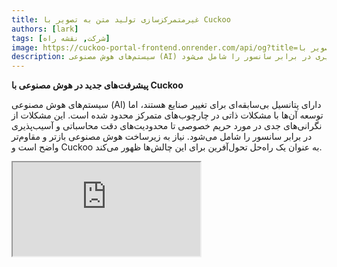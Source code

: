 ```yaml
---
title: غیرمتمرکزسازی تولید متن به تصویر با Cuckoo
authors: [lark]
tags: [شرکت, نقشه راه]
image: https://cuckoo-portal-frontend.onrender.com/api/og?title=غیرمتمرکزسازی تولید متن به تصویر با Cuckoo
description: سیستم‌های هوش مصنوعی (AI) دارای پتانسیل بی‌سابقه‌ای برای تغییر صنایع هستند، اما توسعه آن‌ها با مشکلات ذاتی در چارچوب‌های متمرکز محدود شده است. این مشکلات از نگرانی‌های جدی در مورد حریم خصوصی تا محدودیت‌های دقت محاسباتی و آسیب‌پذیری در برابر سانسور را شامل می‌شود.
---
```


**پیشرفت‌های جدید در هوش مصنوعی با Cuckoo**

سیستم‌های هوش مصنوعی (AI) دارای پتانسیل بی‌سابقه‌ای برای تغییر صنایع هستند، اما توسعه آن‌ها با مشکلات ذاتی در چارچوب‌های متمرکز محدود شده است. این مشکلات از نگرانی‌های جدی در مورد حریم خصوصی تا محدودیت‌های دقت محاسباتی و آسیب‌پذیری در برابر سانسور را شامل می‌شود. نیاز به زیرساخت هوش مصنوعی بازتر و مقاوم‌تر واضح است و Cuckoo به عنوان یک راه‌حل تحول‌آفرین برای این چالش‌ها ظهور می‌کند.

<div style={{ position: "relative", paddingTop: "56.25%" }}>
  <iframe
    src="https://customer-wmy0lgubd5pjy3fx.cloudflarestream.com/d5b2ca9a50526dd1151e5126cd212dcd/iframe?poster=https%3A%2F%2Fcustomer-wmy0lgubd5pjy3fx.cloudflarestream.com%2Fd5b2ca9a50526dd1151e5126cd212dcd%2Fthumbnails%2Fthumbnail.jpg%3Ftime%3D%26height%3D600"
    loading="lazy"
    style={{
      border: "none",
      position: "absolute",
      top: 0,
      left: 0,
      height: "100%",
      width: "100%"
    }}
    allow="accelerometer; gyroscope; autoplay; encrypted-media; picture-in-picture;"
    allowFullScreen="true"
  />
</div>

### چرا ما پلتفرم Cuckoo را می‌سازیم؟

Cuckoo نمایانگر یک جهش نوآورانه به جلو است و زیرساخت هوش مصنوعی غیرمتمرکزی را ایجاد می‌کند که مدل حکمرانی مبتنی بر جامعه را ترویج می‌دهد. این رویکرد به جنبه‌های حیاتی ایمنی، تأمین مالی، هم‌راستایی استراتژیک و تکامل پایدار مدل‌های هوش مصنوعی می‌پردازد و راه را برای عصر جدیدی از هوش غیرمتمرکز هموار می‌کند.

#### غلبه بر سانسور

Cuckoo امکان دسترسی به پیشرفت‌های جدید را فراهم می‌کند و به برنامه‌های هوش مصنوعی اجازه می‌دهد تا از محدودیت‌های جغرافیایی عبور کرده و از شبکه‌های محدود کننده فرار کنند و به این ترتیب دسترسی به فناوری‌های پیشرفته هوش مصنوعی را در سراسر جهان دموکراتیزه می‌کند.

#### اولویت‌بندی حریم خصوصی

در قلب اصول Cuckoo تعهد به حریم خصوصی کاربران قرار دارد که از طریق روش‌های پیشرفته آماری و رمزنگاری که عملکرد بالا را حفظ می‌کنند و در عین حال داده‌های کاربران را محافظت می‌کنند، به دست می‌آید.

#### اطمینان از اعتماد از طریق تأیید جامع

Cuckoo پروتکل‌های اعتبارسنجی دقیقی را معرفی می‌کند که اصالت و قابلیت اطمینان نتایج تولید شده توسط مدل‌های هوش مصنوعی را افزایش می‌دهد، صرف نظر از پیچیدگی یا ماهیت بنیادی آن‌ها.

### غیرمتمرکزسازی فنی هوش مصنوعی با Cuckoo

#### اکوسیستم هوش مصنوعی Cuckoo

با استفاده از فناوری بلاکچین، اکوسیستم هوش مصنوعی Cuckoo وظایف هوش مصنوعی را در سراسر شبکه‌ای از ماینرها توزیع می‌کند در حالی که هماهنگ‌کنندگان بر کیفیت و مرتبط بودن خروجی‌ها نظارت دارند. این اکوسیستم بر روی Cuckoo Pay، یک سیستم پرداخت مبتنی بر بلاکچین که تراکنش‌های روان درون پلتفرم را تسهیل می‌کند، عمل می‌کند.

<img src="/img/cuckoo-ai-architecture.webp" className="rounded border-2" alt="پلتفرم هوش مصنوعی چندوجهی غیرمتمرکز Cuckoo"/>

#### اجزای کلیدی اکوسیستم Cuckoo

- **ماینرها**: نهادهایی که وظایف هوش مصنوعی را با استفاده از منابع محاسباتی خود اجرا می‌کنند.
- **سازندگان اپلیکیشن (گره‌های هماهنگ‌کننده)**: توسعه‌دهندگانی که برنامه‌های هوش مصنوعی ایجاد می‌کنند و توزیع وظایف و کنترل کیفیت را مدیریت می‌کنند.
- **استیکرها**: شرکت‌کنندگانی که توکن‌ها را برای حمایت از ماینرها و هماهنگ‌کنندگان قابل اعتماد استیک می‌کنند.
- **قرارداد استیکینگ**: یک قرارداد هوشمند که در آن ماینرها و هماهنگ‌کنندگان ثبت‌نام می‌کنند و توسط استیکرها رأی‌گیری می‌شوند.
- **ذخیره‌سازی Blob**: یک راه‌حل غیرمتمرکز برای ذخیره خروجی‌های وظایف هوش مصنوعی.
- **Cuckoo Pay**: سیستم پرداخت برای تمام تراکنش‌ها در اکوسیستم Cuckoo.

### جریان کار

1. **ثبت‌نام و استیکینگ**: ماینرها و سازندگان اپلیکیشن با قرارداد استیکینگ ثبت‌نام کرده و توکن‌ها را استیک می‌کنند.
2. **تخصیص وظایف**: هماهنگ‌کنندگان وظایف را به ماینرها اختصاص می‌دهند، که سپس وظایف را اجرا کرده و نتایج را به ذخیره‌سازی Blob آپلود می‌کنند.
3. **اعتبارسنجی و پرداخت**: هماهنگ‌کنندگان نتایج را اعتبارسنجی کرده و پرداخت‌ها را از طریق Cuckoo Pay آغاز می‌کنند.
4. **حکمرانی و رعایت قوانین**: پلتفرم شامل مکانیزم‌هایی مانند شرایط کاهش برای رسیدگی به عدم رعایت و اطمینان از یکپارچگی اکوسیستم است.

### چگونه شروع کنیم؟

برای کاربران هوش مصنوعی، به https://cuckoo.network/tg بروید. امتیاز رایگان خود را با `/faucet` دریافت کنید و سپس با `/imagine <prompt>` تصویری که می‌خواهید تولید کنید.

> \- /tip \<0x.. or @username\> \<amount\> : به آدرس گیرنده یا نام کاربری تلگرام انعام دهید
>
> \- /balance : موجودی کیف پول حساب فعلی را نشان دهید
>
> \- /imagine \<prompt\> : تصویر را بر اساس درخواست شما تولید کنید
>
> \- /faucet : امتیاز رایگان روزانه خود را دریافت کنید

<img src="https://cuckoo-network.b-cdn.net/cuckoo-telegram.webp" className="rounded border-2" alt="پلتفرم هوش مصنوعی چندوجهی غیرمتمرکز Cuckoo"/>

برای ماینرها و سازندگان اپلیکیشن هوش مصنوعی، به خبرنامه زیر برای به‌روزرسانی‌های آینده مشترک شوید.

<iframe
src="https://cuckoonetwork.substack.com/embed"
width={480}
height={320}
style={{ border: "1px solid #EEE", background: "white" }}
frameBorder={0}
scrolling="no"
/>

### نتیجه‌گیری

Cuckoo نه تنها یک پلتفرم بلکه یک تغییر پارادایم در نحوه توسعه و استقرار هوش مصنوعی است که بر غیرمتمرکزسازی، حریم خصوصی و حکمرانی جامعه تأکید دارد. با تغییر چشم‌انداز توسعه هوش مصنوعی، Cuckoo زمینه را برای آینده‌ای فناورانه عادلانه‌تر و قابل دسترس‌تر فراهم می‌کند.

زیرساخت باز Cuckoo از آینده‌ای برای هوش مصنوعی حمایت می‌کند که فراگیرتر، امن‌تر و کارآمدتر است و تأثیرات عمیقی در بخش‌ها و بازارهای جهانی مختلف وعده می‌دهد.
